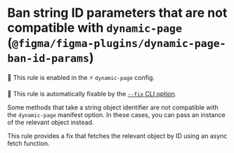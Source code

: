# Ban string ID parameters that are not compatible with `dynamic-page` (`@figma/figma-plugins/dynamic-page-ban-id-params`)

💼 This rule is enabled in the ⚡ `dynamic-page` config.

🔧 This rule is automatically fixable by the [`--fix` CLI option](https://eslint.org/docs/latest/user-guide/command-line-interface#--fix).

<!-- end auto-generated rule header -->

Some methods that take a string object identifier are not compatible with the
`dynamic-page` manifest option. In these cases, you can pass an instance of the
relevant object instead.

This rule provides a fix that fetches the relevant object by ID using an async
fetch function.

